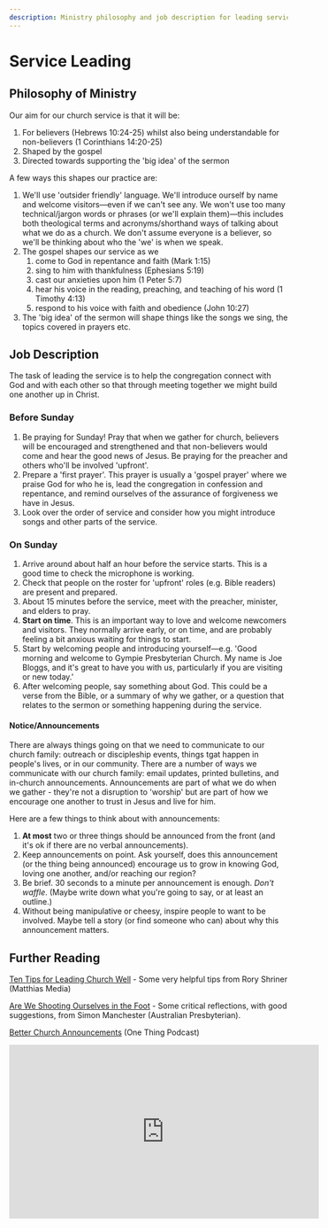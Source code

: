 ```yaml
---
description: Ministry philosophy and job description for leading services.
---
```


# Service Leading

## Philosophy of Ministry

Our aim for our church service is that it will be:

1. For believers \(Hebrews 10:24-25\) whilst also being understandable for non-believers \(1 Corinthians 14:20-25\)
2. Shaped by the gospel
3. Directed towards supporting the 'big idea' of the sermon

A few ways this shapes our practice are:

1. We'll use 'outsider friendly' language. We'll introduce ourself by name and welcome visitors—even if we can't see any. We won't use too many technical/jargon words or phrases \(or we'll explain them\)—this includes both theological terms and acronyms/shorthand ways of talking about what we do as a church. We don't assume everyone is a believer, so we'll be thinking about who the 'we' is when we speak.
2. The gospel shapes our service as we 
   1. come to God in repentance and faith \(Mark 1:15\)
   2. sing to him with thankfulness \(Ephesians 5:19\)
   3. cast our anxieties upon him \(1 Peter 5:7\)
   4. hear his voice in the reading, preaching, and teaching of his word \(1 Timothy 4:13\)
   5. respond to his voice with faith and obedience \(John 10:27\)
3. The 'big idea' of the sermon will shape things like the songs we sing, the topics covered in prayers etc.

## Job Description

The task of leading the service is to help the congregation connect with God and with each other so that through meeting together we might build one another up in Christ.

### Before Sunday

1. Be praying for Sunday! Pray that when we gather for church, believers will be encouraged and strengthened and that non-believers would come and hear the good news of Jesus. Be praying for the preacher and others who'll be involved 'upfront'.
2. Prepare a 'first prayer'. This prayer is usually a 'gospel prayer' where we praise God for who he is,  lead the congregation in confession and repentance, and remind ourselves of the assurance of forgiveness we have in Jesus.
3. Look over the order of service and consider how you might introduce songs and other parts of the service.

### On Sunday

1. Arrive around about half an hour before the service starts. This is a good time to check the microphone is working.
2. Check that people on the roster for 'upfront' roles \(e.g. Bible readers\) are present and prepared. 
3. About 15 minutes before the service, meet with the preacher, minister, and elders to pray.
4. **Start on time**. This is an important way to love and welcome newcomers and visitors. They normally arrive early, or on time, and are probably feeling a bit anxious waiting for things to start.
5. Start by welcoming people and introducing yourself—e.g. 'Good morning and welcome to Gympie Presbyterian Church. My name is Joe Bloggs, and it's great to have you with us, particularly if you are visiting or new today.'
6. After welcoming people, say something about God. This could be a verse from the Bible, or a summary of why we gather, or a question that relates to the sermon or something happening during the service.

#### Notice/Announcements

There are always things going on that we need to communicate to our church family: outreach or discipleship events, things tgat happen in people's lives, or in our community. There are a number of ways we communicate with our church family: email updates, printed bulletins, and in-church announcements. Announcements are part of what we do when we gather - they're not a disruption to 'worship' but are part of how we encourage one another to trust in Jesus and live for him.

Here are a few things to think about with announcements:

1. **At most** two or three things should be announced from the front \(and it's ok if there are no verbal announcements\).
2. Keep announcements on point. Ask yourself, does this announcement \(or the thing being announced\) encourage us to grow in knowing God, loving one another, and/or reaching our region?
3. Be brief. 30 seconds to a minute per announcement is enough. _Don't waffle_. \(Maybe write down what you're going to say, or at least an outline.\)
4. Without being manipulative or cheesy, inspire people to want to be involved. Maybe tell a story \(or find someone who can\) about why this announcement matters.

## Further Reading

[Ten Tips for Leading Church Well](https://gotherefor.com/offer.php?intid=29247&changestore=true) - Some very helpful tips from Rory Shriner \(Matthias Media\)

[Are We Shooting Ourselves in the Foot](https://ap.org.au/2020/08/27/are-we-shooting-ourselves-in-the-foot/) - Some critical reflections, with good suggestions, from Simon Manchester \(Australian Presbyterian\).

[Better Church Announcements](https://genevapush.com/theonething/episode-187-better-church-announcements/) \(One Thing Podcast\)

<iframe src="https://www.facebook.com/plugins/video.php?height=314&href=https%3A%2F%2Fwww.facebook.com%2Fgenevapush%2Fvideos%2F402003747838723%2F&show_text=false&width=560&t=0" width="560" height="314" style="border:none;overflow:hidden" scrolling="no" frameborder="0" allowfullscreen="true" allow="autoplay; clipboard-write; encrypted-media; picture-in-picture; web-share" allowFullScreen="true"></iframe>


